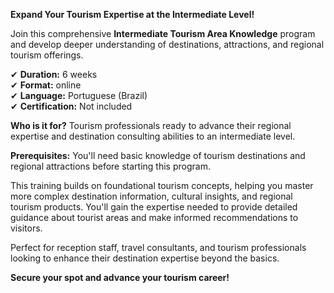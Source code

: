**Expand Your Tourism Expertise at the Intermediate Level!**

Join this comprehensive **Intermediate Tourism Area Knowledge** program and develop deeper understanding of destinations, attractions, and regional tourism offerings.

✔ **Duration:** 6 weeks  
✔ **Format:** online  
✔ **Language:** Portuguese (Brazil)  
✔ **Certification:** Not included

**Who is it for?** Tourism professionals ready to advance their regional expertise and destination consulting abilities to an intermediate level.

**Prerequisites:**
You'll need basic knowledge of tourism destinations and regional attractions before starting this program.

This training builds on foundational tourism concepts, helping you master more complex destination information, cultural insights, and regional tourism products. You'll gain the expertise needed to provide detailed guidance about tourist areas and make informed recommendations to visitors.

Perfect for reception staff, travel consultants, and tourism professionals looking to enhance their destination expertise beyond the basics.

**Secure your spot and advance your tourism career!**